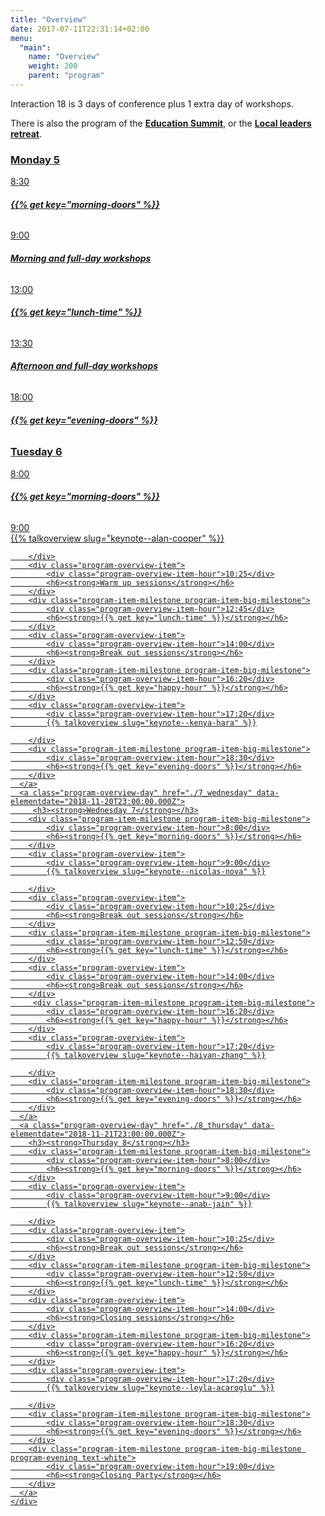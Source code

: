 ```yaml
---
title: "Overview"
date: 2017-07-11T22:31:14+02:00
menu:
  "main":
    name: "Overview"
    weight: 200
    parent: "program"
---
```

Interaction 18 is 3 days of conference plus 1 extra day of workshops. 

There is also the program of the [**Education Summit**](http://edusummit.ixda.org/program.html), or the [**Local leaders retreat**](/events/local-leaders-retreat/).   

<div class="fullwidth spacer-t-b">
  <div class="container">
    <div class="program-overview">
      <a class="program-overview-day" href="./5_monday" data-elementdate="2018-11-19T23:00:00.000Z">
        <h3><strong>Monday 5</strong></h3>
        <div class="program-item-milestone program-item-big-milestone">
            <div class="program-overview-item-hour">8:30</div>
            <h6><strong>{{% get key="morning-doors" %}}</strong></h6>
        </div>
        <div class="program-overview-item">
            <div class="program-overview-item-hour">9:00</div>
            <h6><strong>Morning and full-day workshops</strong></h6>
        </div>
        <div class="program-item-milestone program-item-big-milestone">
            <div class="program-overview-item-hour">13:00</div>
            <h6><strong>{{% get key="lunch-time" %}}</strong></h6>
        </div>
        <div class="program-overview-item">
            <div class="program-overview-item-hour">13:30</div>
            <h6><strong>Afternoon and full-day workshops</strong></h6>
        </div>
        <div class="program-item-milestone program-item-big-milestone">
            <div class="program-overview-item-hour">18:00</div>
            <h6><strong>{{% get key="evening-doors" %}}</strong></h6>
        </div>
      </a>
      <a class="program-overview-day" href="./6_tuesday" data-elementdate="2018-11-19T23:00:00.000Z">
        <h3><strong>Tuesday 6</strong></h3>
        <div class="program-item-milestone program-item-big-milestone">
            <div class="program-overview-item-hour">8:00</div>
            <h6><strong>{{% get key="morning-doors" %}}</strong></h6>
        </div>
        <div class="program-overview-item">
            <div class="program-overview-item-hour">9:00</div>
            {{% talkoverview slug="keynote--alan-cooper" %}}

        </div>
        <div class="program-overview-item">
            <div class="program-overview-item-hour">10:25</div>
            <h6><strong>Warm up sessions</strong></h6>
        </div>
        <div class="program-item-milestone program-item-big-milestone">
            <div class="program-overview-item-hour">12:45</div>
            <h6><strong>{{% get key="lunch-time" %}}</strong></h6>
        </div>
        <div class="program-overview-item">
            <div class="program-overview-item-hour">14:00</div>
            <h6><strong>Break out sessions</strong></h6>
        </div>
        <div class="program-item-milestone program-item-big-milestone">
            <div class="program-overview-item-hour">16:20</div>
            <h6><strong>{{% get key="happy-hour" %}}</strong></h6>
        </div>
        <div class="program-overview-item">
            <div class="program-overview-item-hour">17:20</div>
            {{% talkoverview slug="keynote--kenya-hara" %}}

        </div>
        <div class="program-item-milestone program-item-big-milestone">
            <div class="program-overview-item-hour">18:30</div>
            <h6><strong>{{% get key="evening-doors" %}}</strong></h6>
        </div>
      </a>
      <a class="program-overview-day" href="./7_wednesday" data-elementdate="2018-11-20T23:00:00.000Z">
         <h3><strong>Wednesday 7</strong></h3>
        <div class="program-item-milestone program-item-big-milestone">
            <div class="program-overview-item-hour">8:00</div>
            <h6><strong>{{% get key="morning-doors" %}}</strong></h6>
        </div>
        <div class="program-overview-item">
            <div class="program-overview-item-hour">9:00</div>
            {{% talkoverview slug="keynote--nicolas-nova" %}}

        </div>
        <div class="program-overview-item">
            <div class="program-overview-item-hour">10:25</div>
            <h6><strong>Break out sessions</strong></h6>
        </div>
        <div class="program-item-milestone program-item-big-milestone">
            <div class="program-overview-item-hour">12:50</div>
            <h6><strong>{{% get key="lunch-time" %}}</strong></h6>
        </div>
        <div class="program-overview-item">
            <div class="program-overview-item-hour">14:00</div>
            <h6><strong>Break out sessions</strong></h6>
        </div>
         <div class="program-item-milestone program-item-big-milestone">
            <div class="program-overview-item-hour">16:20</div>
            <h6><strong>{{% get key="happy-hour" %}}</strong></h6>
        </div>
        <div class="program-overview-item">
            <div class="program-overview-item-hour">17:20</div>
            {{% talkoverview slug="keynote--haiyan-zhang" %}}

        </div>
        <div class="program-item-milestone program-item-big-milestone">
            <div class="program-overview-item-hour">18:30</div>
            <h6><strong>{{% get key="evening-doors" %}}</strong></h6>
        </div>
      </a>
      <a class="program-overview-day" href="./8_thursday" data-elementdate="2018-11-21T23:00:00.000Z">
        <h3><strong>Thursday 8</strong></h3>
        <div class="program-item-milestone program-item-big-milestone">
            <div class="program-overview-item-hour">8:00</div>
            <h6><strong>{{% get key="morning-doors" %}}</strong></h6>
        </div>
        <div class="program-overview-item">
            <div class="program-overview-item-hour">9:00</div>
            {{% talkoverview slug="keynote--anab-jain" %}}

        </div>
        <div class="program-overview-item">
            <div class="program-overview-item-hour">10:25</div>
            <h6><strong>Break out sessions</strong></h6>
        </div>
        <div class="program-item-milestone program-item-big-milestone">
            <div class="program-overview-item-hour">12:50</div>
            <h6><strong>{{% get key="lunch-time" %}}</strong></h6>
        </div>
        <div class="program-overview-item">
            <div class="program-overview-item-hour">14:00</div>
            <h6><strong>Closing sessions</strong></h6>
        </div>
        <div class="program-item-milestone program-item-big-milestone">
            <div class="program-overview-item-hour">16:20</div>
            <h6><strong>{{% get key="happy-hour" %}}</strong></h6>
        </div>
        <div class="program-overview-item">
            <div class="program-overview-item-hour">17:20</div>
            {{% talkoverview slug="keynote--leyla-acaroglu" %}}

        </div>
        <div class="program-item-milestone program-item-big-milestone">
            <div class="program-overview-item-hour">18:30</div>
            <h6><strong>{{% get key="evening-doors" %}}</strong></h6>
        </div>
        <div class="program-item-milestone program-item-big-milestone program-evening text-white">
            <div class="program-overview-item-hour">19:00</div>
            <h6><strong>Closing Party</strong></h6>
        </div>
      </a>
    </div>
  </div>
</div>
